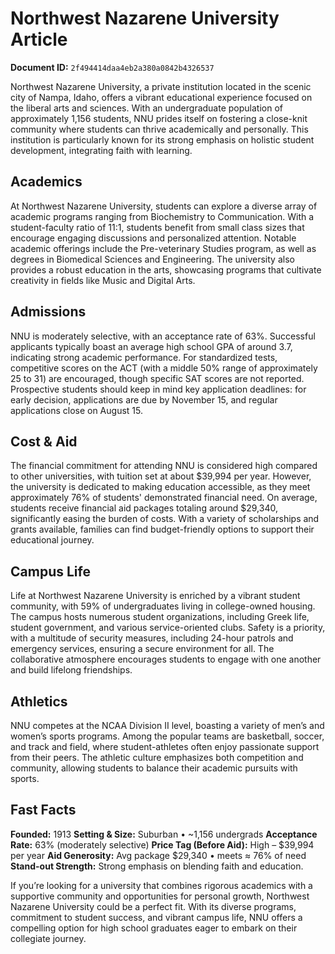 # Northwest Nazarene University Article

**Document ID:** `2f494414daa4eb2a380a0842b4326537`

Northwest Nazarene University, a private institution located in the scenic city of Nampa, Idaho, offers a vibrant educational experience focused on the liberal arts and sciences. With an undergraduate population of approximately 1,156 students, NNU prides itself on fostering a close-knit community where students can thrive academically and personally. This institution is particularly known for its strong emphasis on holistic student development, integrating faith with learning.

## Academics
At Northwest Nazarene University, students can explore a diverse array of academic programs ranging from Biochemistry to Communication. With a student-faculty ratio of 11:1, students benefit from small class sizes that encourage engaging discussions and personalized attention. Notable academic offerings include the Pre-veterinary Studies program, as well as degrees in Biomedical Sciences and Engineering. The university also provides a robust education in the arts, showcasing programs that cultivate creativity in fields like Music and Digital Arts.

## Admissions
NNU is moderately selective, with an acceptance rate of 63%. Successful applicants typically boast an average high school GPA of around 3.7, indicating strong academic performance. For standardized tests, competitive scores on the ACT (with a middle 50% range of approximately 25 to 31) are encouraged, though specific SAT scores are not reported. Prospective students should keep in mind key application deadlines: for early decision, applications are due by November 15, and regular applications close on August 15.

## Cost & Aid
The financial commitment for attending NNU is considered high compared to other universities, with tuition set at about $39,994 per year. However, the university is dedicated to making education accessible, as they meet approximately 76% of students' demonstrated financial need. On average, students receive financial aid packages totaling around $29,340, significantly easing the burden of costs. With a variety of scholarships and grants available, families can find budget-friendly options to support their educational journey.

## Campus Life
Life at Northwest Nazarene University is enriched by a vibrant student community, with 59% of undergraduates living in college-owned housing. The campus hosts numerous student organizations, including Greek life, student government, and various service-oriented clubs. Safety is a priority, with a multitude of security measures, including 24-hour patrols and emergency services, ensuring a secure environment for all. The collaborative atmosphere encourages students to engage with one another and build lifelong friendships.

## Athletics
NNU competes at the NCAA Division II level, boasting a variety of men’s and women’s sports programs. Among the popular teams are basketball, soccer, and track and field, where student-athletes often enjoy passionate support from their peers. The athletic culture emphasizes both competition and community, allowing students to balance their academic pursuits with sports.

## Fast Facts
**Founded:** 1913
**Setting & Size:** Suburban • ~1,156 undergrads
**Acceptance Rate:** 63% (moderately selective)
**Price Tag (Before Aid):** High – $39,994 per year
**Aid Generosity:** Avg package $29,340 • meets ≈ 76% of need
**Stand-out Strength:** Strong emphasis on blending faith and education.

If you’re looking for a university that combines rigorous academics with a supportive community and opportunities for personal growth, Northwest Nazarene University could be a perfect fit. With its diverse programs, commitment to student success, and vibrant campus life, NNU offers a compelling option for high school graduates eager to embark on their collegiate journey.

